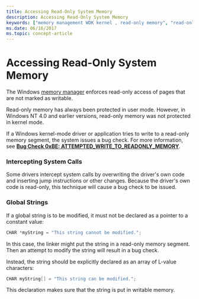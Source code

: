 ```yaml
---
title: Accessing Read-Only System Memory
description: Accessing Read-Only System Memory
keywords: ["memory management WDK kernel , read-only memory", "read-only memory WDK kernel", "intercepting system calls", "global strings WDK memory"]
ms.date: 06/16/2017
ms.topic: concept-article
---
```


# Accessing Read-Only System Memory





The Windows [memory manager](windows-kernel-mode-memory-manager.md) enforces read-only access of pages that are not marked as writable.

Read-only memory has always been protected in user mode. However, in Windows NT 4.0 and earlier versions, read-only memory was not protected in kernel mode.

If a Windows kernel-mode driver or application tries to write to a read-only memory segment, the system issues a bug check. For more information, see [**Bug Check 0xBE: ATTEMPTED\_WRITE\_TO\_READONLY\_MEMORY**](../debugger/bug-check-0xbe--attempted-write-to-readonly-memory.md).

### Intercepting System Calls

Some drivers intercept system calls by overwriting the driver's own code and inserting jump instructions or other changes. Because the driver's own code is read-only, this technique will cause a bug check to be issued.

### Global Strings

If a global string is to be modified, it must not be declared as a pointer to a constant value:

```cpp
CHAR *myString = "This string cannot be modified.";
```

In this case, the linker might put the string in a read-only memory segment. Then an attempt to modify the string will result in a bug check.

Instead, the string should be explicitly declared as an array of L-value characters:

```cpp
CHAR myString[] = "This string can be modified.";
```

This declaration makes sure that the string is put in writable memory.

 

